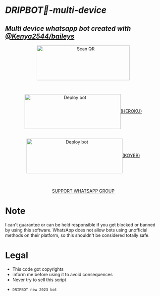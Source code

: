 # _DRIPBOT💙-multi-device_
## _Multi device whatsapp bot created with [@Kenya2544/baileys](https://github.com/Kenya2544/Baileys)_
  
<div align="center">
   
<a href="https://raganork.ml"><img align="center" src="https://i.imgur.com/lLgFrTQ.png" alt="Scan QR" height="112" width="300" /></a>
<br>
<div>
<br>
  
<a href="https://raganork.ml/api/deploy-md" target="blank"><img align="center" src="https://i.imgur.com/gtK4XLX.png" alt="Deploy bot" height="112" width="310" />(HEROKU)</a>
  <div>
<br>
<a href="https://raganork.souravkl11.xyz/deploy" target="blank"><img align="center" src="https://i.imgur.com/gtK4XLX.png" alt="Deploy bot" height="112" width="310" />(KOYEB)</a>
  <div>
<br>
<div>
  <br>

[SUPPORT WHATSAPP GROUP](https://chat.whatsapp.com/KDL1QGmR5kNLOJeuyqS9Or)



<div align="left">

# Note

I can't guarantee or can be held responsible if you get blocked or banned by using this software. WhatsApp does not allow bots using unofficial methods on their platform, so this shouldn't be considered totally safe. 

# Legal

-   This code got copyrights 
-   inform me before using it to avoid consequences
-    Never try to sell this script 
-     DRIPBOT new 2023 bot


